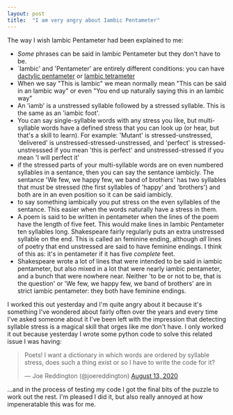 ```yaml
---
layout: post
title:  "I am very angry about Iambic Pentameter"
--- 
```


The way I wish Iambic Pentameter had been explained to me: 

* _Some_ phrases can be said in Iambic Pentameter but they don't have to be. 
* `Iambic' and 'Pentameter' are entirely different conditions: you can have [dactylic pentameter](https://mammothmemory.net/english/literature/poetry-feet-and-metres/dactylic-pentameter.html) or [Iambic tetrameter](https://en.wikipedia.org/wiki/Iambic_tetrameter)
* When we say "This is Iambic" we mean normally mean "This can be said in an Iambic way" or even "You end up naturally saying this in an Iambic way" 
* An 'iamb' is a unstressed syllable followed by a stressed syllable. This is the same as an 'iambic foot'. 
* You can say single-syllable words with any stress you like, but multi-syllable words have a defined stress that you can look up (or hear, but that's a skill to learn). For example: 'Mutant' is stressed-unstressed, 'delivered' is unstressed-stressed-unstressed, and 'perfect' is stressed-unstresssed if you mean 'this is perfect' and unstressed-stressed if you mean 'I will perfect it' 
* if the stressed parts of your multi-syllable words are on even numbered syllables in a sentance, then you can say the sentance iambicly.  The sentance 'We few, we happy few, we band of brothers' has two syllables that must be stressed (the first syllables of 'happy' and 'brothers') and both are in an even position so it can be said iambicly.  
* to say something iambically you put stress on the even syllables of the sentance. This easier when the words naturally have a stress in them.
* А poem is said to be written in pentameter when the lines of the poem have the length of five feet. This would make lines in Iambic Pentameter ten syllables long. Shakespeare fairly regularly puts an extra unstressed syllable on the end. This is called an feminine ending, although _all_ lines of poetry that end unstressed are said to have feminine endings. I think of this as: it's in pentameter if it has five _complete_ feet.  
* Shakespeare wrote a lot of lines that were intended to be said in iambic pentameter, but also mixed in a lot that were nearly iambic pentameter, and a bunch that were nowhere near. Neither 'to be or not to be, that is the question' or 'We few, we happy few, we band of brothers' are in strict iambic pentameter: they both have feminine endings. 


I worked this out yesterday and I'm quite angry about it because it's something I've wondered about fairly often over the years and every time I've asked someone about it I've been left with the impression that detecting syllable stress is a magical skill that orges like me don't have. 
I only worked it out because yesterday I wrote some python code to solve this related issue I was having: 

<blockquote class="twitter-tweet"><p lang="en" dir="ltr">Poets! I want a dictionary in which words are ordered by syllable stress, does such a thing exist or so I have to write the code for it?</p>&mdash; Joe Reddington (@joereddington) <a href="https://twitter.com/joereddington/status/1294021736300716035?ref_src=twsrc%5Etfw">August 13, 2020</a></blockquote> <script async src="https://platform.twitter.com/widgets.js" charset="utf-8"></script> 

...and in the process of testing my code I got the final bits of the puzzle to work out the rest. I'm pleased I did it, but also really annoyed at how impeneratable this was for me. 



